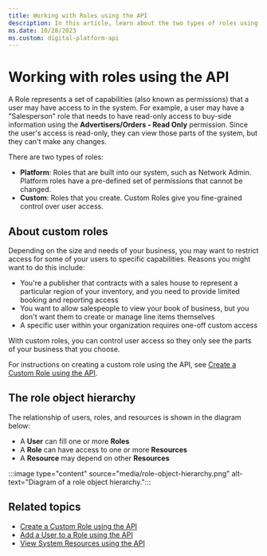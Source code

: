 ```yaml
---
title: Working with Roles using the API
description: In this article, learn about the two types of roles using the API.
ms.date: 10/28/2023
ms.custom: digital-platform-api
---
```


# Working with roles using the API

A Role represents a set of capabilities (also known as permissions) that a user may have access to in the system. For example, a user may have a "Salesperson" role that needs to have read-only access to buy-side information using the **Advertisers/Orders - Read Only** permission. Since the user's access is read-only, they can view those parts of the system, but they can't make any changes.

There are two types of roles:

- **Platform**: Roles that are built into our system, such as Network Admin. Platform roles have a pre-defined set of permissions that cannot be changed.
- **Custom**: Roles that you create. Custom Roles give you fine-grained control over user access.

## About custom roles

Depending on the size and needs of your business, you may want to restrict access for some of your users to specific capabilities. Reasons
you might want to do this include:

- You're a publisher that contracts with a sales house to represent a particular region of your inventory, and you need to provide limited booking and reporting access
- You want to allow salespeople to view your book of business, but you don't want them to create or manage line items themselves
- A specific user within your organization requires one-off custom access

With custom roles, you can control user access so they only see the parts of your business that you choose.

For instructions on creating a custom role using the API, see [Create a Custom Role using the API](create-a-custom-role-using-the-api.md).

## The role object hierarchy

The relationship of users, roles, and resources is shown in the diagram below:

- A **User** can fill one or more **Roles**
- A **Role** can have access to one or more **Resources**
- A **Resource** may depend on other **Resources**

:::image type="content" source="media/role-object-hierarchy.png" alt-text="Diagram of a role object hierarchy.":::

## Related topics

- [Create a Custom Role using the API](create-a-custom-role-using-the-api.md)
- [Add a User to a Role using the API](add-a-user-to-a-role-using-the-api.md)
- [View System Resources using the API](view-system-resources-using-the-api.md)
